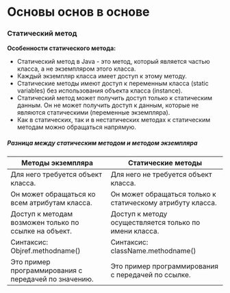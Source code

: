 # Основы основ в основе

### Статический метод

**Особенности статического метода:**

- Статический метод в Java - это метод, который является частью класса, а не экземпляром этого класса.
- Каждый экземпляр класса имеет доступ к этому методу.
- Статические методы имеют доступ к переменным класса (static variables) без использования объекта класса (instance).
- Статический метод может получить доступ только к статическим данным. Он не может получить доступ к данным, которые не являются статическими (переменные экземпляра).
- Как в статических, так и в нестатических методах к статическим методам можно обращаться напрямую.

##### Разница между статическим методом и методом экземпляра
| Методы экземпляра | Статические методы |
|-|-|
Для него требуется объект класса.	| Для него не требуется объект класса.
Он может обращаться ко всем атрибутам класса. |	Он может обращаться только к статическому атрибуту класса.
Доступ к методам возможен только по ссылке на объект.	| Доступ к методу осуществляется только по имени класса.
Синтаксис: Objref.methodname() |	Синтаксис: className.methodname()
Это пример программирования с передачей по значению. |	Это пример программирования с передачей по ссылке.